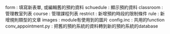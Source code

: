 form : 填寫新表單, 或編輯舊的預約資料 
schuedule : 顯示預約資料
classroom : 管理教室列表 <admin>
course : 管理課程列表 <admin>
restrict : 新增預約時段的限制條件 <admin>
rule : 新增規則類型的文章 <admin>
images : module有使用到的圖片
config.inc : 共用的function
conv_appointment.py : 把舊的預約系統的資料轉到新的預約系統的database
